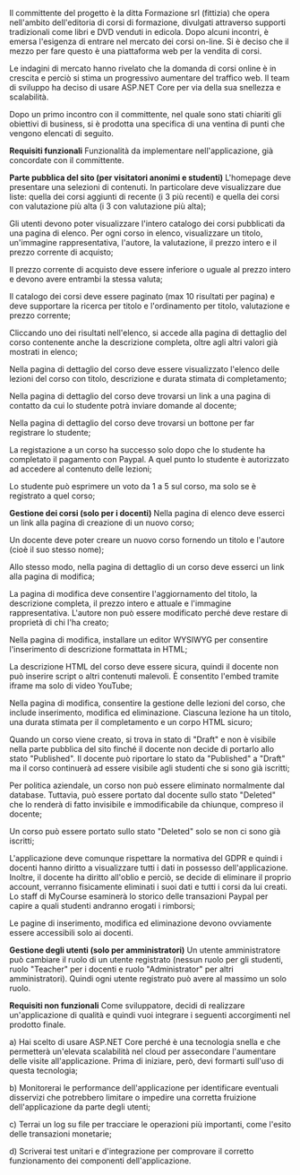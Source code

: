 Il committente del progetto è la ditta Formazione srl (fittizia) che opera nell'ambito dell'editoria di corsi di formazione, divulgati attraverso supporti tradizionali come libri e DVD venduti in edicola. Dopo alcuni incontri, è emersa l'esigenza di entrare nel mercato dei corsi on-line. Si è deciso che il mezzo per fare questo è una piattaforma web per la vendita di corsi.

Le indagini di mercato hanno rivelato che la domanda di corsi online è in crescita e perciò si stima un progressivo aumentare del traffico web. Il team di sviluppo ha deciso di usare ASP.NET Core per via della sua snellezza e scalabilità.

Dopo un primo incontro con il committente, nel quale sono stati chiariti gli obiettivi di business, si è prodotta una specifica di una ventina di punti che vengono elencati di seguito.

**Requisiti funzionali**
Funzionalità da implementare nell'applicazione, già concordate con il committente.

**Parte pubblica del sito (per visitatori anonimi e studenti)**
L'homepage deve presentare una selezioni di contenuti. In particolare deve visualizzare due liste: quella dei corsi aggiunti di recente (i 3 più recenti) e quella dei corsi con valutazione più alta (i 3 con valutazione più alta);

Gli utenti devono poter visualizzare l'intero catalogo dei corsi pubblicati da una pagina di elenco. Per ogni corso in elenco, visualizzare un titolo, un'immagine rappresentativa, l'autore, la valutazione, il prezzo intero e il prezzo corrente di acquisto;

Il prezzo corrente di acquisto deve essere inferiore o uguale al prezzo intero e devono avere entrambi la stessa valuta;

Il catalogo dei corsi deve essere paginato (max 10 risultati per pagina) e deve supportare la ricerca per titolo e l'ordinamento per titolo, valutazione e prezzo corrente;

Cliccando uno dei risultati nell'elenco, si accede alla pagina di dettaglio del corso contenente anche la descrizione completa, oltre agli altri valori già mostrati in elenco;

Nella pagina di dettaglio del corso deve essere visualizzato l'elenco delle lezioni del corso con titolo, descrizione e durata stimata di completamento;

Nella pagina di dettaglio del corso deve trovarsi un link a una pagina di contatto da cui lo studente potrà inviare domande al docente;

Nella pagina di dettaglio del corso deve trovarsi un bottone per far registrare lo studente;

La registazione a un corso ha successo solo dopo che lo studente ha completato il pagamento con Paypal. A quel punto lo studente è autorizzato ad accedere al contenuto delle lezioni;

Lo studente può esprimere un voto da 1 a 5 sul corso, ma solo se è registrato a quel corso;

**Gestione dei corsi (solo per i docenti)**
Nella pagina di elenco deve esserci un link alla pagina di creazione di un nuovo corso;

Un docente deve poter creare un nuovo corso fornendo un titolo e l'autore (cioè il suo stesso nome);

Allo stesso modo, nella pagina di dettaglio di un corso deve esserci un link alla pagina di modifica;

La pagina di modifica deve consentire l'aggiornamento del titolo, la descrizione completa, il prezzo intero e attuale e l'immagine rappresentativa. L'autore non può essere modificato perché deve restare di proprietà di chi l'ha creato;

Nella pagina di modifica, installare un editor WYSIWYG per consentire l'inserimento di descrizione formattata in HTML;

La descrizione HTML del corso deve essere sicura, quindi il docente non può inserire script o altri contenuti malevoli. È consentito l'embed tramite iframe ma solo di video YouTube;

Nella pagina di modifica, consentire la gestione delle lezioni del corso, che include inserimento, modifica ed eliminazione. Ciascuna lezione ha un titolo, una durata stimata per il completamento e un corpo HTML sicuro;

Quando un corso viene creato, si trova in stato di "Draft" e non è visibile nella parte pubblica del sito finché il docente non decide di portarlo allo stato "Published". Il docente può riportare lo stato da "Published" a "Draft" ma il corso continuerà ad essere visibile agli studenti che si sono già iscritti;

Per politica aziendale, un corso non può essere eliminato normalmente dal database. Tuttavia, può essere portato dal docente sullo stato "Deleted" che lo renderà di fatto invisibile e immodificabile da chiunque, compreso il docente;

Un corso può essere portato sullo stato "Deleted" solo se non ci sono già iscritti;

L'applicazione deve comunque rispettare la normativa del GDPR e quindi i docenti hanno diritto a visualizzare tutti i dati in possesso dell'applicazione. Inoltre, il docente ha diritto all'oblio e perciò, se decide di eliminare il proprio account, verranno fisicamente eliminati i suoi dati e tutti i corsi da lui creati. Lo staff di MyCourse esaminerà lo storico delle transazioni Paypal per capire a quali studenti andranno erogati i rimborsi;

Le pagine di inserimento, modifica ed eliminazione devono ovviamente essere accessibili solo ai docenti.

**Gestione degli utenti (solo per amministratori)**
Un utente amministratore può cambiare il ruolo di un utente registrato (nessun ruolo per gli studenti, ruolo "Teacher" per i docenti e ruolo "Administrator" per altri amministratori). Quindi ogni utente registrato può avere al massimo un solo ruolo.

**Requisiti non funzionali**
Come sviluppatore, decidi di realizzare un'applicazione di qualità e quindi vuoi integrare i seguenti accorgimenti nel prodotto finale.

a) Hai scelto di usare ASP.NET Core perché è una tecnologia snella e che permetterà un'elevata scalabilità nel cloud per assecondare l'aumentare delle visite all'applicazione. Prima di iniziare, però, devi formarti sull'uso di questa tecnologia;

b) Monitorerai le performance dell'applicazione per identificare eventuali disservizi che potrebbero limitare o impedire una corretta fruizione dell'applicazione da parte degli utenti;

c) Terrai un log su file per tracciare le operazioni più importanti, come l'esito delle transazioni monetarie;

d) Scriverai test unitari e d'integrazione per comprovare il corretto funzionamento dei componenti dell'applicazione.
